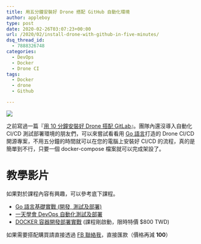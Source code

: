 ```yaml
---
title: 用五分鐘安裝好 Drone 搭配 GitHub 自動化環境
author: appleboy
type: post
date: 2020-02-26T03:07:23+00:00
url: /2020/02/install-drone-with-github-in-five-minutes/
dsq_thread_id:
  - 7888326748
categories:
  - DevOps
  - Docker
  - Drone CI
tags:
  - Docker
  - drone
  - Github

---
```

![][1]

之前寫過一篇『[用 10 分鐘安裝好 Drone 搭配 GitLab][2]』。團隊內還沒導入自動化 CI/CD 測試部署環境的朋友們，可以來嘗試看看用 [Go 語言][3]打造的 Drone CI/CD 開源專案，不用五分鐘的時間就可以在您的電腦上安裝好 CI/CD 的流程，真的是簡單到不行，只要一個 docker-compose 檔案就可以完成架設了。

<!--more-->

# 教學影片

如果對於課程內容有興趣，可以參考底下課程。

  * [Go 語言基礎實戰 (開發, 測試及部署)][4]
  * [一天學會 DevOps 自動化測試及部署][5]
  * [DOCKER 容器開發部署實戰][6] (課程剛啟動，限時特價 $800 TWD)

如果需要搭配購買請直接透過 [FB 聯絡我][7]，直接匯款（價格再減 **100**）

 [1]: https://lh3.googleusercontent.com/vD-ucUYf5HyaiqFcboabD13gP0b_ZQeTKdceFqim75J5z3jiA-D_H4BZEbd0hPf9Go1h-kN06yPcYoT-qpym7jLbFNAjadLvhWMx8XdAQRdAa7Bg61I5pYO2U3fqVEh6n6D4I38sdoo=w1920-h1080
 [2]: https://blog.wu-boy.com/2019/08/install-drone-with-gitlab-in-10-minutes/
 [3]: https://golang.org
 [4]: https://www.udemy.com/course/golang-fight/?couponCode=202002
 [5]: https://www.udemy.com/course/devops-oneday/?couponCode=202002
 [6]: https://www.udemy.com/course/docker-practice/?couponCode=20200222
 [7]: http://facebook.com/appleboy46